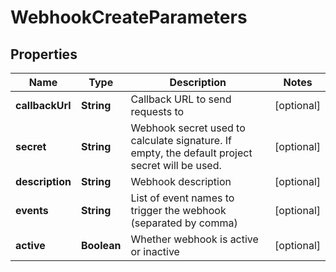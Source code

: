 

# WebhookCreateParameters

## Properties

Name | Type | Description | Notes
------------ | ------------- | ------------- | -------------
**callbackUrl** | **String** | Callback URL to send requests to |  [optional]
**secret** | **String** | Webhook secret used to calculate signature. If empty, the default project secret will be used. |  [optional]
**description** | **String** | Webhook description |  [optional]
**events** | **String** | List of event names to trigger the webhook (separated by comma) |  [optional]
**active** | **Boolean** | Whether webhook is active or inactive |  [optional]



